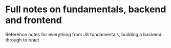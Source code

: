 # Full notes on fundamentals, backend and frontend

Reference notes for everything from JS fundamentals, building a backend through to react